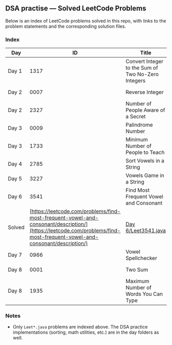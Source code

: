 ## DSA practise — Solved LeetCode Problems

Below is an index of LeetCode problems solved in this repo, with links to the problem statements and the corresponding solution files.

### Index

| Day | ID | Title | LeetCode Link | Solution |
| --- | --- | --- | --- | --- |
| Day 1 | 1317 | Convert Integer to the Sum of Two No-Zero Integers | [leetcode.com/problems/convert-integer-to-the-sum-of-two-no-zero-integers](https://leetcode.com/problems/convert-integer-to-the-sum-of-two-no-zero-integers/) | [Day 1/Leet1317.java](Day%201/Leet1317.java) |
| Day 2 | 0007 | Reverse Integer | [leetcode.com/problems/reverse-integer](https://leetcode.com/problems/reverse-integer/) | [Day 2/Leet0007.java](Day%202/Leet0007.java) |
| Day 2 | 2327 | Number of People Aware of a Secret | [leetcode.com/problems/number-of-people-aware-of-a-secret](https://leetcode.com/problems/number-of-people-aware-of-a-secret/) | [Day 2/Leet2327.java](Day%202/Leet2327.java) |
| Day 3 | 0009 | Palindrome Number | [leetcode.com/problems/palindrome-number](https://leetcode.com/problems/palindrome-number) | [Day 3/Leet0009.java](Day%203/Leet0009.java) |
| Day 3 | 1733 | Minimum Number of People to Teach | [leetcode.com/problems/minimum-number-of-people-to-teach](https://leetcode.com/problems/minimum-number-of-people-to-teach/) | [Day 3/Leet1733.java](Day%203/Leet1733.java) |
| Day 4 | 2785 | Sort Vowels in a String | [leetcode.com/problems/sort-vowels-in-a-string](https://leetcode.com/problems/sort-vowels-in-a-string/) | [Day 4/Leet2785.java](Day%204/Leet2785.java) |
| Day 5 | 3227 | Vowels Game in a String | [leetcode.com/problems/vowels-game-in-a-string](https://leetcode.com/problems/vowels-game-in-a-string/) | [Day 5/Leet3227.java](Day%205/Leet3227.java) |
| Day 6 | 3541 | Find Most Frequent Vowel and Consonant
Solved | [https://leetcode.com/problems/find-most-frequent-vowel-and-consonant/description/](https://leetcode.com/problems/find-most-frequent-vowel-and-consonant/description/) | [Day 6/Leet3541.java](Day%206/Leet3541.java) |
| Day 7 | 0966 | Vowel Spellchecker | [leetcode.com/problems/vowel-spellchecker](https://leetcode.com/problems/vowel-spellchecker/) | [Day 7/Leet966.java](Day%207/Leet966.java) |
| Day 8 | 0001 | Two Sum | [leetcode.com/problems/two-sum](https://leetcode.com/problems/two-sum/) | [Day 8/Leet0001.java](Day%208/Leet0001.java) |
| Day 8 | 1935 | Maximum Number of Words You Can Type | [leetcode.com/problems/maximum-number-of-words-you-can-type](https://leetcode.com/problems/maximum-number-of-words-you-can-type/) | [Day 8/Leet1935.java](Day%208/Leet1935.java) |

### Notes
- Only `Leet*.java` problems are indexed above. The DSA practice implementations (sorting, math utilities, etc.) are in the day folders as well.